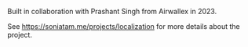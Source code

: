 Built in collaboration with Prashant Singh from Airwallex in 2023. 

See https://soniatam.me/projects/localization for more details about the project.
